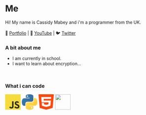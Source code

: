 #  Me
Hi! My name is Cassidy Mabey and i'm a programmer from the UK.
<br><br>
📑 [Portfolio](https://wintrcat.uk/) | 🎥 [YouTube](https://www.youtube.com/@wintrcat) | 🐦 [Twitter](https://x.com/wintrcat_)

### A bit about me
- I am currently in school.
- I want to learn about encryption...

<br>

### What i can code
<div>
  <img src="./assets/javascript.png" width="50px" height="50px">
  <img src="./assets/python.png" width="50px" height="50px">
  <img src="./assets/html.png" width="50px" height="50px">
  <img src="./assets/java.png" width="50px" height="50px">
</div>

